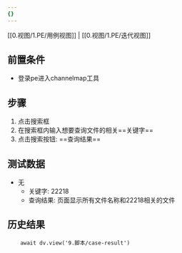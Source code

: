```yaml
---
{}
---
```


[[0.视图/1.PE/用例视图]] | [[0.视图/1.PE/迭代视图]]

## 前置条件

- 登录pe进入channelmap工具

## 步骤

1. 点击搜索框
2. 在搜索框内输入想要查询文件的相关==关键字== 
3. 点击搜索按钮: ==查询结果== 

## 测试数据

- 无
	- 关键字: 22218
	- 查询结果: 页面显示所有文件名称和22218相关的文件

## 历史结果

```dataviewjs
    await dv.view('9.脚本/case-result')
```
